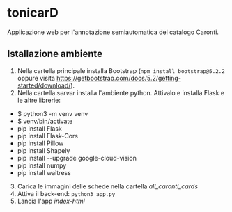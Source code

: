 # tonicarD
Applicazione web per l'annotazione semiautomatica del catalogo Caronti.
## Istallazione ambiente
1. Nella cartella principale installa Bootstrap (`npm install bootstrap@5.2.2` oppure visita https://getbootstrap.com/docs/5.2/getting-started/download/).
2. Nella cartella _server_ installa l'ambiente python. Attivalo e installa Flask e le altre librerie:
  - $ python3 -m venv venv
  - $ venv/bin/activate
  - pip install Flask
  - pip install Flask-Cors
  - pip install Pillow
  - pip install Shapely
  - pip install --upgrade google-cloud-vision
  - pip install numpy
  - pip install waitress
3. Carica le immagini delle schede nella cartella *all_caronti_cards*
4. Attiva il back-end: `python3 app.py`
5. Lancia l'app *index-html*
